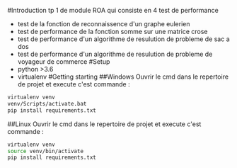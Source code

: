 #Introduction
tp 1 de module ROA qui consiste en 4 test de performance 
* test de la fonction de reconnaissence d'un graphe eulerien
* test de performance de la fonction somme sur une matrice crose
* test de performance d'un algorithme de resulution de probleme de sac a dos
* test de performance d'un algorithme de resulution de probleme de voyageur de commerce
#Setup
* python >3.6
* virtualenv
#Getting starting
##Windows
Ouvrir le cmd dans le repertoire de projet et execute c'est commande :
```bash
virtualenv venv 
venv/Scripts/activate.bat
pip install requirements.txt
```
##Linux
Ouvrir le cmd dans le repertoire de projet et execute c'est commande :
```bash
virtualenv venv 
source venv/bin/activate
pip install requirements.txt
```

